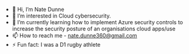 - 👋 Hi, I’m Nate Dunne
- 👀 I’m interested in Cloud cybersecurity. 
- 🌱 I’m currently learning how to implement Azure security controls to increase the security posture of an organisations cloud apps/use
- 📫 How to reach me - nate.dunne360@gmail.com 
- ⚡ Fun fact: I was a D1 rugby athlete 

<!---
NateDunne/NateDunne is a ✨ special ✨ repository because its `README.md` (this file) appears on your GitHub profile.
You can click the Preview link to take a look at your changes.
--->
